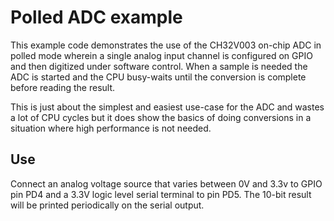# Polled ADC example

This example code demonstrates the use of the CH32V003 on-chip ADC in polled mode
wherein a single analog input channel is configured on GPIO and then digitized
under software control. When a sample is needed the ADC is started and the CPU
busy-waits until the conversion is complete before reading the result.

This is just about the simplest and easiest use-case for the ADC and wastes a lot
of CPU cycles but it does show the basics of doing conversions in a situation
where high performance is not needed.

## Use

Connect an analog voltage source that varies between 0V and 3.3v to GPIO pin PD4
and a 3.3V logic level serial terminal to pin PD5. The 10-bit result will be
printed periodically on the serial output.
